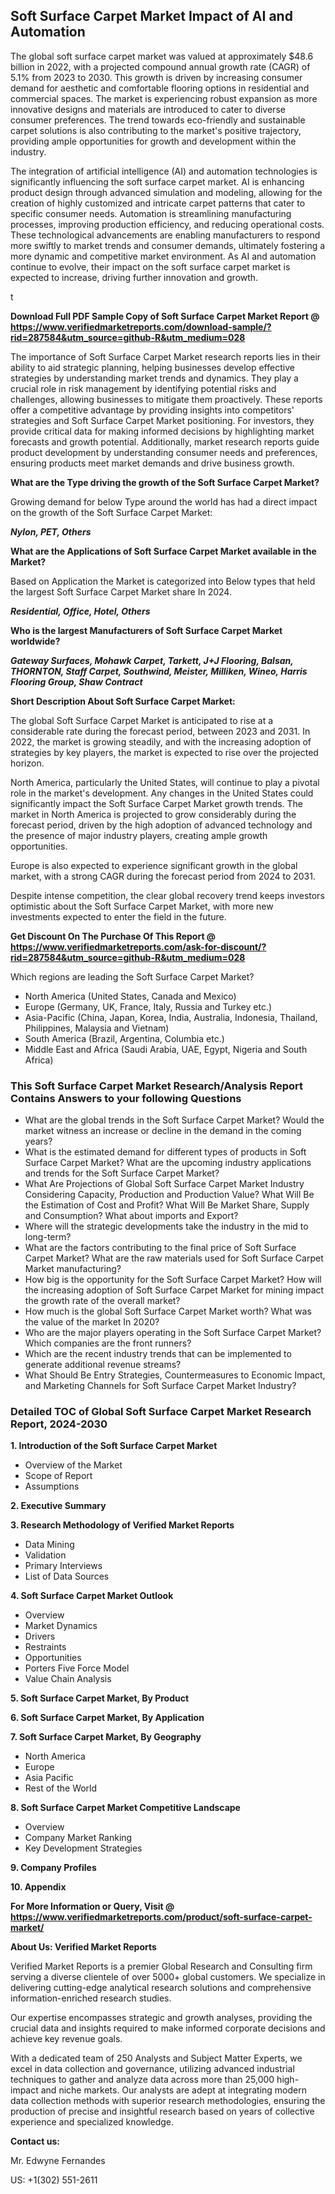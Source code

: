 <h2>Soft Surface Carpet Market Impact of AI and Automation</h2><p>The global soft surface carpet market was valued at approximately $48.6 billion in 2022, with a projected compound annual growth rate (CAGR) of 5.1% from 2023 to 2030. This growth is driven by increasing consumer demand for aesthetic and comfortable flooring options in residential and commercial spaces. The market is experiencing robust expansion as more innovative designs and materials are introduced to cater to diverse consumer preferences. The trend towards eco-friendly and sustainable carpet solutions is also contributing to the market's positive trajectory, providing ample opportunities for growth and development within the industry.</p><p>The integration of artificial intelligence (AI) and automation technologies is significantly influencing the soft surface carpet market. AI is enhancing product design through advanced simulation and modeling, allowing for the creation of highly customized and intricate carpet patterns that cater to specific consumer needs. Automation is streamlining manufacturing processes, improving production efficiency, and reducing operational costs. These technological advancements are enabling manufacturers to respond more swiftly to market trends and consumer demands, ultimately fostering a more dynamic and competitive market environment. As AI and automation continue to evolve, their impact on the soft surface carpet market is expected to increase, driving further innovation and growth.</p>t</p><p id="" class=""><strong>Download Full PDF Sample Copy of Soft Surface Carpet Market Report @ <a href="https://www.verifiedmarketreports.com/download-sample/?rid=287584&utm_source=github-R&utm_medium=028" target="_blank">https://www.verifiedmarketreports.com/download-sample/?rid=287584&utm_source=github-R&utm_medium=028</a></strong></p><p>The importance of&nbsp;Soft Surface Carpet Market research reports lies in their ability to aid strategic planning, helping businesses develop effective strategies by understanding market trends and dynamics. They play a crucial role in risk management by identifying potential risks and challenges, allowing businesses to mitigate them proactively. These reports offer a competitive advantage by providing insights into competitors' strategies and Soft Surface Carpet Market positioning. For investors, they provide critical data for making informed decisions by highlighting market forecasts and growth potential. Additionally, market research reports guide product development by understanding consumer needs and preferences, ensuring products meet market demands and drive business growth.</p><p><strong>What are the&nbsp;Type driving the growth of the Soft Surface Carpet Market?</strong></p><p id="" class="">Growing demand for below Type around the world has had a direct impact on the growth of the Soft Surface Carpet Market:</p><em><strong>Nylon, PET, Others</strong></em></p><strong>What are the&nbsp;Applications&nbsp;of Soft Surface Carpet Market available in the Market?</strong></p><p id="" class="">Based on Application the Market is categorized into Below types that held the largest Soft Surface Carpet Market share In 2024.</p><em><strong>Residential, Office, Hotel, Others</strong></em></p><strong>Who is the largest Manufacturers of Soft Surface Carpet Market worldwide?</strong></p><p><em><strong>Gateway Surfaces, Mohawk Carpet, Tarkett, J+J Flooring, Balsan, THORNTON, Staff Carpet, Southwind, Meister, Milliken, Wineo, Harris Flooring Group, Shaw Contract</strong></em></p><p id="" class=""><strong>Short Description About Soft Surface Carpet Market:</strong></p><p>The global Soft Surface Carpet Market is anticipated to rise at a considerable rate during the forecast period, between 2023 and 2031. In 2022, the market is growing steadily, and with the increasing adoption of strategies by key players, the market is expected to rise over the projected horizon.</p><p>North America, particularly the United States, will continue to play a pivotal role in the market's development. Any changes in the United States could significantly impact the Soft Surface Carpet Market growth trends. The market in North America is projected to grow considerably during the forecast period, driven by the high adoption of advanced technology and the presence of major industry players, creating ample growth opportunities.</p><p>Europe is also expected to experience significant growth in the global market, with a strong CAGR during the forecast period from 2024 to 2031.</p><p>Despite intense competition, the clear global recovery trend keeps investors optimistic about the Soft Surface Carpet Market, with more new investments expected to enter the field in the future.</p><p id="" class=""><strong>Get Discount On The Purchase Of This Report @ <a href="https://www.verifiedmarketreports.com/ask-for-discount/?rid=287584&utm_source=github-R&utm_medium=028" target="_blank">https://www.verifiedmarketreports.com/ask-for-discount/?rid=287584&utm_source=github-R&utm_medium=028</a></strong></p>Which regions are leading the Soft Surface Carpet Market?</p><ul><li>North America (United States, Canada and Mexico)</li><li>Europe (Germany, UK, France, Italy, Russia and Turkey etc.)</li><li>Asia-Pacific (China, Japan, Korea, India, Australia, Indonesia, Thailand, Philippines, Malaysia and Vietnam)</li><li>South America (Brazil, Argentina, Columbia etc.)</li><li>Middle East and Africa (Saudi Arabia, UAE, Egypt, Nigeria and South Africa)</li></ul><h3 id="" class="">This Soft Surface Carpet Market Research/Analysis Report Contains Answers to your following Questions</h3><ul><li>What are the global trends in the Soft Surface Carpet Market? Would the market witness an increase or decline in the demand in the coming years?</li><li>What is the estimated demand for different types of products in Soft Surface Carpet Market? What are the upcoming industry applications and trends for the Soft Surface Carpet Market?</li><li>What Are Projections of Global Soft Surface Carpet Market Industry Considering Capacity, Production and Production Value? What Will Be the Estimation of Cost and Profit? What Will Be Market Share, Supply and Consumption? What about imports and Export?</li><li>Where will the strategic developments take the industry in the mid to long-term?</li><li>What are the factors contributing to the final price of Soft Surface Carpet Market? What are the raw materials used for Soft Surface Carpet Market manufacturing?</li><li>How big is the opportunity for the Soft Surface Carpet Market? How will the increasing adoption of Soft Surface Carpet Market for mining impact the growth rate of the overall market?</li><li>How much is the global Soft Surface Carpet Market worth? What was the value of the market In 2020?</li><li>Who are the major players operating in the Soft Surface Carpet Market? Which companies are the front runners?</li><li>Which are the recent industry trends that can be implemented to generate additional revenue streams?</li><li>What Should Be Entry Strategies, Countermeasures to Economic Impact, and Marketing Channels for Soft Surface Carpet Market Industry?</li></ul><h3 id="" class="">Detailed TOC of Global Soft Surface Carpet Market Research Report, 2024-2030</h3><p id="" class=""><strong>1. Introduction of the Soft Surface Carpet Market</strong></p><ul><li>Overview of the Market</li><li>Scope of Report</li><li>Assumptions</li></ul><p id="" class=""><strong>2. Executive Summary</strong></p><p id="" class=""><strong>3. Research Methodology of Verified Market Reports</strong></p><ul><li>Data Mining</li><li>Validation</li><li>Primary Interviews</li><li>List of Data Sources</li></ul><p id="" class=""><strong>4. Soft Surface Carpet Market Outlook</strong></p><ul><li>Overview</li><li>Market Dynamics</li><li>Drivers</li><li>Restraints</li><li>Opportunities</li><li>Porters Five Force Model</li><li>Value Chain Analysis</li></ul><p id="" class=""><strong>5. Soft Surface Carpet Market, By Product</strong></p><p id="" class=""><strong>6. Soft Surface Carpet Market, By Application</strong></p><p id="" class=""><strong>7. Soft Surface Carpet Market, By Geography</strong></p><ul><li>North America</li><li>Europe</li><li>Asia Pacific</li><li>Rest of the World</li></ul><p id="" class=""><strong>8. Soft Surface Carpet Market Competitive Landscape</strong></p><ul><li>Overview</li><li>Company Market Ranking</li><li>Key Development Strategies</li></ul><p id="" class=""><strong>9. Company Profiles</strong></p><p id="" class=""><strong>10. Appendix</strong></p><p id="" class=""><strong>For More Information or Query, Visit @ <a href="https://www.verifiedmarketreports.com/product/soft-surface-carpet-market/" target="_blank">https://www.verifiedmarketreports.com/product/soft-surface-carpet-market/</a></strong></p><p id="" class=""><strong>About Us: Verified Market Reports</strong></p><p id="" class="">Verified Market Reports is a premier Global Research and Consulting firm serving a diverse clientele of over 5000+ global customers. We specialize in delivering cutting-edge analytical research solutions and comprehensive information-enriched research studies.</p><p id="" class="">Our expertise encompasses strategic and growth analyses, providing the crucial data and insights required to make informed corporate decisions and achieve key revenue goals.</p><p id="" class="">With a dedicated team of 250 Analysts and Subject Matter Experts, we excel in data collection and governance, utilizing advanced industrial techniques to gather and analyze data across more than 25,000 high-impact and niche markets. Our analysts are adept at integrating modern data collection methods with superior research methodologies, ensuring the production of precise and insightful research based on years of collective experience and specialized knowledge.</p><p id="" class=""><strong>Contact us:</strong></p><p id="" class="">Mr. Edwyne Fernandes</p><p id="" class="">US: +1(302) 551-2611</p>